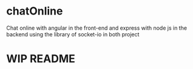 # chatOnline
Chat online with angular in the front-end and express with node js in the backend using the library of socket-io in both project

# WIP README
